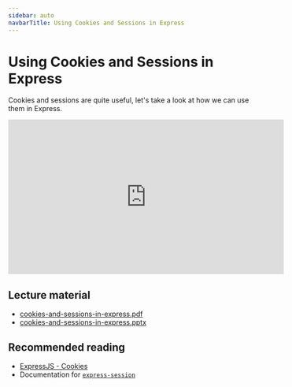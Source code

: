 ```yaml
---
sidebar: auto
navbarTitle: Using Cookies and Sessions in Express
---
```


# Using Cookies and Sessions in Express
Cookies and sessions are quite useful, let's take a look at how we can use them in Express.

<iframe width="560" height="314" src="https://www.youtube.com/embed/vbcHsMQ2XxA" frameborder="0" allow="accelerometer; autoplay; encrypted-media; gyroscope; picture-in-picture" allowfullscreen></iframe>

## Lecture material
* [cookies-and-sessions-in-express.pdf](cookies-and-sessions-in-express.pdf)
* [cookies-and-sessions-in-express.pptx](cookies-and-sessions-in-express.pptx)

## Recommended reading
* [ExpressJS - Cookies](https://www.tutorialspoint.com/expressjs/expressjs_cookies.htm)
* Documentation for [`express-session`](https://www.npmjs.com/package/express-session)


